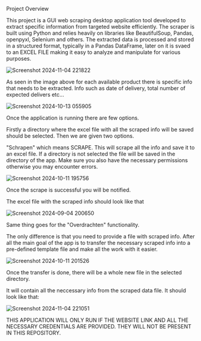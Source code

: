 Project Overview

This project is a GUI web scraping desktop application tool developed to extract specific information from targeted website efficiently. 
The scraper is built using Python and relies heavily on libraries like BeautifulSoup, Pandas, openpyxl, Selenium and others. 
The extracted data is processed and stored in a structured format, typically in a Pandas DataFrame, later on it is svaed to an EXCEL FILE making it easy to analyze and manipulate for various purposes.

![Screenshot 2024-11-04 221822](https://github.com/user-attachments/assets/c80f06d2-9c4e-4119-bc14-8b473f1478f5)

As seen in the image above for each available product there is specific info that needs to be extracted.
Info such as date of delivery, total number of expected delivers etc...


![Screenshot 2024-10-13 055905](https://github.com/user-attachments/assets/9ca404ae-812d-4052-b385-3338420defaa)

Once the application is running there are few options.

Firstly a directory where the excel file with all the scraped info will be saved should be selected.
Then we are given two options.

"Schrapen" which means SCRAPE. This will scrape all the info and save it to an excel file. 
If a directory is not selected the file will be saved in the directory of the app.
Make sure you also have the necessary permissions otherwise you may encounter errors.

![Screenshot 2024-10-11 195756](https://github.com/user-attachments/assets/a5944c1e-cd83-4b20-8374-e2b3f28d11b8)

Once the scrape is successful you will be notified.

The excel file with the scraped info should look like that

![Screenshot 2024-09-04 200650](https://github.com/user-attachments/assets/168e797c-098c-4dc0-8690-66a998de2194)

Same thing goes for the "Overdrachten" functionality.

The only difference is that you need to provide a file with scraped info.
After all the main goal of the app is to transfer the necessary scraped info into a pre-defined template file and make all the work with it easier.

![Screenshot 2024-10-11 201526](https://github.com/user-attachments/assets/0bae9680-7c93-4ff9-8785-95a792c7f4c2)

Once the transfer is done, there will be a whole new file in the selected directory.

It  will contain all the neccessary info from the scraped data file.
It should look like that: 

![Screenshot 2024-11-04 221051](https://github.com/user-attachments/assets/ad1c7602-8713-46d7-9264-4f50e1c75c93)

THIS APPLICATION WILL ONLY RUN IF THE WEBSITE LINK AND ALL THE NECESSARY CREDENTIALS ARE PROVIDED.
THEY WILL NOT BE PRESENT IN THIS REPOSITORY.

